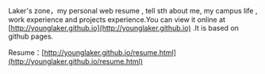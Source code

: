 Laker's zone，my personal web resume , tell sth about me, my campus life , work experience and projects experience.You can view it online at [http://younglaker.github.io](http://younglaker.github.io) .It is based on github pages.  


Resume：[http://younglaker.github.io/resume.html](http://younglaker.github.io/resume.html)
